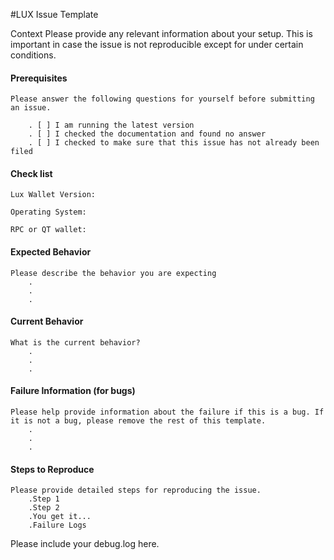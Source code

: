 #LUX Issue Template

Context
Please provide any relevant information about your setup. This is important in case the issue is not reproducible except for under certain conditions.

#### Prerequisites

    Please answer the following questions for yourself before submitting an issue.

        . [ ] I am running the latest version
        . [ ] I checked the documentation and found no answer
        . [ ] I checked to make sure that this issue has not already been filed

#### Check list

    Lux Wallet Version:

    Operating System:
    
    RPC or QT wallet:
    
#### Expected Behavior

    Please describe the behavior you are expecting
        .
        .
        .
        
#### Current Behavior

    What is the current behavior?
        .
        .
        .
        
#### Failure Information (for bugs)

    Please help provide information about the failure if this is a bug. If it is not a bug, please remove the rest of this template.
        .
        .
        .
        
#### Steps to Reproduce

    Please provide detailed steps for reproducing the issue.
        .Step 1
        .Step 2
        .You get it...
        .Failure Logs

Please include your debug.log here.